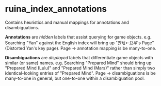 # ruina_index_annotations

Contains heuristics and manual mappings for annotations and disambiguations.

**Annotations** are *hidden* labels that assist querying for game objects. e.g. Searching "Yan" against the English index will bring up "얀샋ㄷ요무's Page" (Distorted Yan's key page). Page -> annotation mapping is be many-to-one.

**Disambiguations** are *displayed* labels that differentiate game objects with similar (or same) names. e.g. Searching "Prepared Mind" should bring up "Prepared Mind (Lulu)" and "Prepared Mind (Mars)" rather than simply two identical-looking entries of "Prepared Mind". Page -> disambiguations is be many-to-one in general, but one-to-one within a disambiguation pool.
